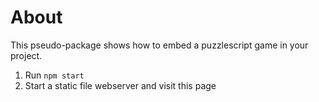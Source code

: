 # About

This pseudo-package shows how to embed a puzzlescript game in your project.

1. Run `npm start`
1. Start a static file webserver and visit this page
